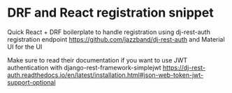 # DRF and React registration snippet

Quick React + DRF boilerplate to handle registration using dj-rest-auth registration endpoint https://github.com/jazzband/dj-rest-auth and Material UI for the UI

Make sure to read their documentation if you want to use JWT authentication with django-rest-framework-simplejwt https://dj-rest-auth.readthedocs.io/en/latest/installation.html#json-web-token-jwt-support-optional



